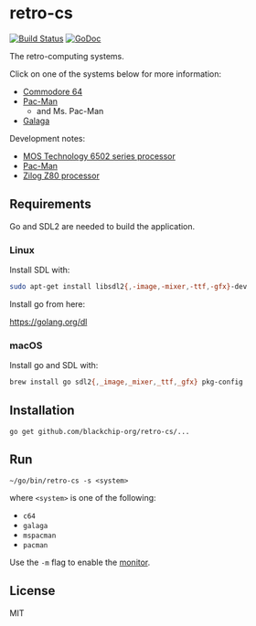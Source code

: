 # retro-cs

[![Build Status](https://travis-ci.com/blackchip-org/retro-cs.svg?branch=master)](https://travis-ci.com/blackchip-org/retro-cs) [![GoDoc](https://godoc.org/github.com/blackchip-org/retro-cs?status.svg)](https://godoc.org/github.com/blackchip-org/retro-cs)

The retro-computing systems.

Click on one of the systems below for more information:

- [Commodore 64](doc/c64.md)
- [Pac-Man](doc/pacman.md)
  - and Ms. Pac-Man
- [Galaga](doc/galaga.md)

Development notes:

- [MOS Technology 6502 series processor](doc/m6502.md)
- [Pac-Man](https://github.com/blackchip-org/retro-cs/blob/master/doc/pacman.md#development-notes)
- [Zilog Z80 processor](doc/z80.md)

## Requirements

Go and SDL2 are needed to build the application.

### Linux

Install SDL with:

```bash
sudo apt-get install libsdl2{,-image,-mixer,-ttf,-gfx}-dev
```

Install go from here:

https://golang.org/dl


### macOS

Install go and SDL with:

```bash
brew install go sdl2{,_image,_mixer,_ttf,_gfx} pkg-config
```

## Installation

```
go get github.com/blackchip-org/retro-cs/...
```

## Run

```
~/go/bin/retro-cs -s <system>
```

where `<system>` is one of the following:

- `c64`
- `galaga`
- `mspacman`
- `pacman`

Use the `-m` flag to enable the [monitor](doc/monitor.md).

## License

MIT
